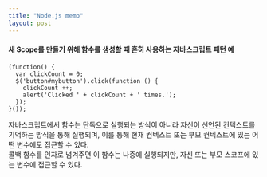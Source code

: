 ```yaml
---
title: "Node.js memo"
layout: post
---
```


#### 새 Scope를 만들기 위해 함수를 생성할 때 흔히 사용하는 자바스크립트 패턴 예  
```
(function() {
  var clickCount = 0;
  $('button#mybutton').click(function () {
    clickCount ++;
    alert('Clicked ' + clickCount + ' times.');
  });
}());
```


자바스크립트에서 함수는 단독으로  실행되는 방식이 아니라 자신이 선언된 컨텍스트를 기억하는 방식을 통해 실행되며, 
이를 통해 현재 컨텍스트 또는 부모 컨텍스트에 있는 어떤 변수에도 접근할 수 있다.  
콜백 함수를 인자로 넘겨주면 이 함수는 나중에 실행되지만, 자신 또는 부모 스코프에 있는 변수에 접근할 수 있다.
